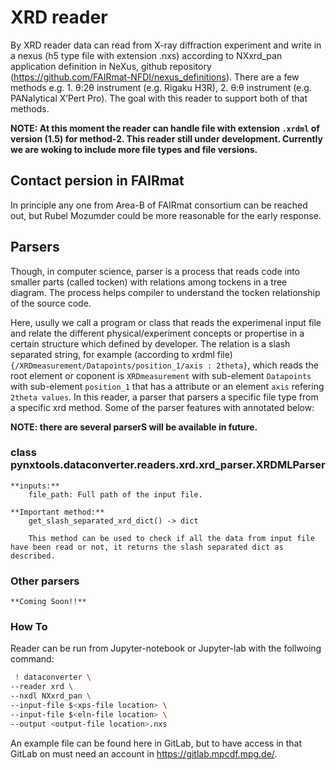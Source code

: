 # XRD reader
By XRD reader data can read from X-ray diffraction experiment and write  in a nexus (h5 type file with extension .nxs) according to NXxrd_pan application definition in NeXus, github repository (https://github.com/FAIRmat-NFDI/nexus_definitions). There are a few methods e.g. 1. θ:2θ instrument (e.g. Rigaku H3R), 2. θ:θ instrument (e.g. PANalytical X’Pert Pro). The goal with this reader to support both of that methods.

**NOTE: At this moment the reader can handle file with extension `.xrdml` of version (1.5) for method-2. This reader still under development. Currently we are woking to include more file types and file versions.**

## Contact persion in FAIRmat
In principle any one from Area-B of FAIRmat consortium can be reached out, but Rubel Mozumder could be more reasonable for the early response.

## Parsers
Though, in computer science, parser is a process that reads code into smaller parts (called tocken) with relations among tockens in a tree diagram. The process helps compiler to understand the tocken relationship of the source code.

Here, usully we call a program or class that reads the experimenal input file and relate the different physical/experiment concepts or propertise in a certain structure which defined by developer. The relation is a slash separated string, for example (according to xrdml file) `{/XRDmeasurement/Datapoints/position_1/axis : 2theta}`, which reads the root element or coponent is `XRDmeasurement`  with sub-element `Datapoints` with sub-element `position_1` that has a attribute or an element `axis` refering `2theta values`. In this reader, a parser that parsers a specific file type from a specific xrd method. Some of the parser features with annotated below:

**NOTE: there are several parserS will be available in future.**

### class pynxtools.dataconverter.readers.xrd.xrd_parser.XRDMLParser

    **inputs:**
        file_path: Full path of the input file.

    **Important method:**
        get_slash_separated_xrd_dict() -> dict

        This method can be used to check if all the data from input file have been read or not, it returns the slash separated dict as described.

### Other parsers
    **Coming Soon!!**

### How To
Reader can be run from Jupyter-notebook or Jupyter-lab with the follwoing command:
```sh
 ! dataconverter \
--reader xrd \
--nxdl NXxrd_pan \
--input-file $<xps-file location> \
--input-file $<eln-file location> \
--output <output-file location>.nxs
```

An example file can be found here in GitLab, but to have access in that GitLab on must need an account in https://gitlab.mpcdf.mpg.de/.
